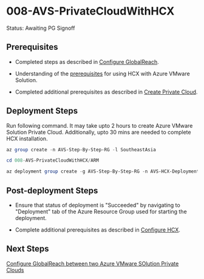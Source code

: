 # 008-AVS-PrivateCloudWithHCX
Status: Awaiting PG Signoff

## Prerequisites

* Completed steps as described in [Configure GlobalReach](../005-AVS-GlobalReach/readme.md).

* Understanding of the [prerequisites](https://docs.microsoft.com/azure/azure-vmware/install-vmware-hcx#prerequisites) for using HCX with Azure VMware Solution.

* Completed additional prerequisites as described in [Create Private Cloud](../001-AVS-PrivateCloud/readme.md#prerequisites).

## Deployment Steps

Run following command. It may take upto 2 hours to create Azure VMware Solution Private Cloud. Additionally, upto 30 mins are needed to complete HCX installation.

```powershell
az group create -n AVS-Step-By-Step-RG -l SoutheastAsia

cd 008-AVS-PrivateCloudWithHCX/ARM

az deployment group create -g AVS-Step-By-Step-RG -n AVS-HCX-Deployment -c -f "PrivateCloudWithHCX.deploy.json" -p "@PrivateCloudWithHCX.parameters.json"
```

## Post-deployment Steps

* Ensure that status of deployment is "Succeeded" by navigating to "Deployment" tab of the Azure Resource Group used for starting the deployment.

* Complete additional prerequisites as described in [Configure HCX](../008-AVS-HCX/readme.md##post-deployment-steps).

## Next Steps

[Configure GlobalReach between two Azure VMware SOlution Private Clouds](../009-AVS-CrossAVS-GlobalReach/readme.md)